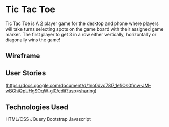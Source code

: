 

# Tic Tac Toe

Tic Tac Toe is A 2 player game for the desktop and phone where players will
take turns selecting spots on the game board with their assigned game marker.
The first player to get 3 in a row either vertically, horizontally or diagonally
wins the game!

## Wireframe



## User Stories

(https://docs.google.com/document/d/1no0dvc78l7_1efiOs0fmw-JM-wBGhiQpUHgSOqW-gl0/edit?usp=sharing)

## Technologies Used

HTML/CSS
JQuery
Bootstrap
Javascript
